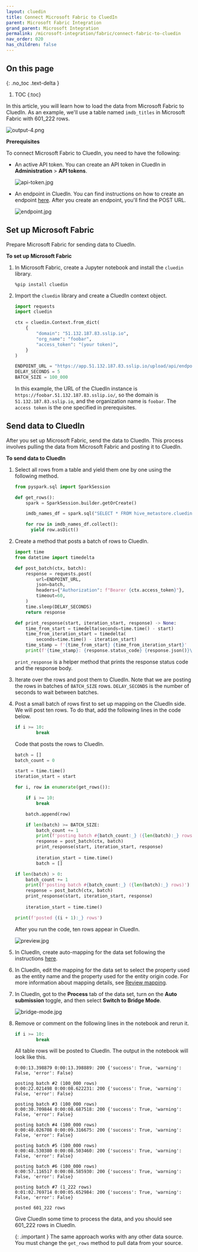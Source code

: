 ```yaml
---
layout: cluedin
title: Connect Microsoft Fabric to CluedIn
parent: Microsoft Fabric Integration
grand_parent: Microsoft Integration
permalink: /microsoft-integration/fabric/connect-fabric-to-cluedin
nav_order: 020
has_children: false
---
```

## On this page
{: .no_toc .text-delta }
1. TOC
{:toc}

In this article, you will learn how to load the data from Microsoft Fabric to CluedIn. As an example, we'll use a table named `imdb_titles` in Microsoft Fabric with 601_222 rows.

![output-4.png](../../assets/images/microsoft-integration/fabric/output-4.png)

**Prerequisites**

To connect Microsoft Fabric to CluedIn, you need to have the following:

- An active API token. You can create an API token in CluedIn in **Administration** > **API tokens**.

    ![api-token.jpg](../../assets/images/microsoft-integration/fabric/api-token.jpg)

- An endpoint in CluedIn. You can find instructions on how to create an endpoint [here](https://documentation.cluedin.net/integration/ingest-data#ingestion-point). After you create an endpoint, you'll find the POST URL.

    ![endpoint.jpg](../../assets/images/microsoft-integration/fabric/endpoint.jpg)

## Set up Microsoft Fabric

Prepare Microsoft Fabric for sending data to CluedIn.

**To set up Microsoft Fabric**

1. In Microsoft Fabric, create a Jupyter notebook and install the `cluedin` library.

    ```
    %pip install cluedin
    ```

1. Import the `cluedin` library and create a CluedIn context object.


    ```python
    import requests
    import cluedin
    
    ctx = cluedin.Context.from_dict(
        {
            "domain": "51.132.187.83.sslip.io",
            "org_name": "foobar",
            "access_token": "(your token)",
        }
    )
    
    ENDPOINT_URL = "https://app.51.132.187.83.sslip.io/upload/api/endpoint/9A327661-51FD-4FFC-8DF5-3F80746B996C"
    DELAY_SECONDS = 5
    BATCH_SIZE = 100_000
    ```

    In this example, the URL of the CluedIn instance is `https://foobar.51.132.187.83.sslip.io/`, so the domain is `51.132.187.83.sslip.io`, and the organization name is `foobar`. The `access token` is the one specified in prerequisites.

## Send data to CluedIn

After you set up Microsoft Fabric, send the data to CluedIn. This process involves pulling the data from Microsoft Fabric and posting it to CluedIn.

**To send data to CluedIn**

1. Select all rows from a table and yield them one by one using the following method.

    ```python
    from pyspark.sql import SparkSession
    
    def get_rows():
        spark = SparkSession.builder.getOrCreate()
    
        imdb_names_df = spark.sql("SELECT * FROM hive_metastore.cluedin.imdb_titles")
    
        for row in imdb_names_df.collect():
          yield row.asDict()
    ```

1. Create a method that posts a batch of rows to CluedIn.

    ```python
    import time
    from datetime import timedelta
    
    def post_batch(ctx, batch):
        response = requests.post(
            url=ENDPOINT_URL,
            json=batch,
            headers={"Authorization": f"Bearer {ctx.access_token}"},
            timeout=60,
        )
        time.sleep(DELAY_SECONDS)
        return response
    
    def print_response(start, iteration_start, response) -> None:
        time_from_start = timedelta(seconds=time.time() - start)
        time_from_iteration_start = timedelta(
            seconds=time.time() - iteration_start)
        time_stamp = f'{time_from_start} {time_from_iteration_start}'
        print(f'{time_stamp}: {response.status_code} {response.json()}\n')
    ```

    `print_response` is a helper method that prints the response status code and the response body.

1.  Iterate over the rows and post them to CluedIn. Note that we are posting the rows in batches of `BATCH_SIZE` rows. `DELAY_SECONDS` is the number of seconds to wait between batches.

1. Post a small batch of rows first to set up mapping on the CluedIn side. We will post ten rows. To do that, add the following lines in the code below.
    
    ```python
    if i >= 10:
            break
    ```

    Code that posts the rows to CluedIn.

    ```python
    batch = []
    batch_count = 0
    
    start = time.time()
    iteration_start = start
    
    for i, row in enumerate(get_rows()):
    
        if i >= 10:
            break
    
        batch.append(row)
    
        if len(batch) >= BATCH_SIZE:
            batch_count += 1
            print(f'posting batch #{batch_count:_} ({len(batch):_} rows)')
            response = post_batch(ctx, batch)
            print_response(start, iteration_start, response)
            
            iteration_start = time.time()
            batch = []
    
    if len(batch) > 0:
        batch_count += 1
        print(f'posting batch #{batch_count:_} ({len(batch):_} rows)')
        response = post_batch(ctx, batch)
        print_response(start, iteration_start, response)
        
        iteration_start = time.time()
    
    print(f'posted {(i + 1):_} rows')
    ```

    After you run the code, ten rows appear in CluedIn.

    ![preview.jpg](../../assets/images/microsoft-integration/preview.jpg)

1. In CluedIn, create auto-mapping for the data set following the instructions [here](/integration/create-mapping).

1. In CluedIn, edit the mapping for the data set to select the property used as the entity name and the property used for the entity origin code. For more information about mapping details, see [Review mapping](/integration/review-mapping).

1. In CluedIn, got to the **Process** tab of the data set, turn on the **Auto submission** toggle, and then select **Switch to Bridge Mode**.

    ![bridge-mode.jpg](../../assets/images/microsoft-integration/fabric/bridge-mode.jpg)

1. Remove or comment on the following lines in the notebook and rerun it.

    ```python
    if i >= 10:
            break
    ```

    All table rows will be posted to CluedIn. The output in the notebook will look like this.

    ```
    0:00:13.398879 0:00:13.398889: 200 {'success': True, 'warning': False, 'error': False}
    
    posting batch #2 (100_000 rows)
    0:00:22.021498 0:00:08.622231: 200 {'success': True, 'warning': False, 'error': False}
    
    posting batch #3 (100_000 rows)
    0:00:30.709844 0:00:08.687518: 200 {'success': True, 'warning': False, 'error': False}
    
    posting batch #4 (100_000 rows)
    0:00:40.026708 0:00:09.316675: 200 {'success': True, 'warning': False, 'error': False}
    
    posting batch #5 (100_000 rows)
    0:00:48.530380 0:00:08.503460: 200 {'success': True, 'warning': False, 'error': False}
    
    posting batch #6 (100_000 rows)
    0:00:57.116517 0:00:08.585930: 200 {'success': True, 'warning': False, 'error': False}
    
    posting batch #7 (1_222 rows)
    0:01:02.769714 0:00:05.652984: 200 {'success': True, 'warning': False, 'error': False}
    
    posted 601_222 rows
    ```

    Give CluedIn some time to process the data, and you should see 601_222 rows in CluedIn.

    {: .important }
    The same approach works with any other data source. You must change the `get_rows` method to pull data from your source.